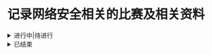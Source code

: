 # 记录网络安全相关的比赛及相关资料

<details>
 <summary>进行中|待进行</summary>  
</details>

<details>
<summary>已结束</summary>

1. 【2023】天池.ICDAR2023.阿里安全.挑战赛：篡改文本检测 [[赛道一](https://tianchi.aliyun.com/competition/entrance/532048/introduction)][[赛道二](https://tianchi.aliyun.com/competition/entrance/532052/introduction)]，**已结束**，赛事：20230215~20230331
   
2.
   <details><summary>【2022】天池 . 天池 . 阿里云webshell文本检测大赛，**已结束**，初赛：2022.10.24~2022.11.25</summary>
    
     [[赛事官网](https://tianchi.aliyun.com/competition/entrance/532035/introduction)]
    * 阿里云webshell文本检测算法赛 [[第8名方案开源code](https://github.com/yemoli/AMWD_2022_WEBSHELL)]
   </details>

3. 【2022】DataCon.大数据安全分析竞赛 [[赛事官网](https://datacon.qianxin.com/datacon2022)]，**已结束**，2022.12.01~2022.12.10
      
4.
   <details>
    <summary>【2022】DataFountain.Web攻击检测与分类识别，**已结束**， 2022.8.20~2022.11.18</summary>
    
   * [[赛事官网](https://www.datafountain.cn/competitions/596)]
   * web攻击检测分类与识别[[rank23代码](https://github.com/XFR1998/CCF-BDCI2022-Web-Attack-Detection-and-Classification)]
   </details>

5.
   <details>
   <summary>【2022】DataFountain.大数据平台安全事件检测与分类识别，**已结束**，2022.8.20~2022.11</summary>
    
   [[赛事官网](https://www.datafountain.cn/competitions/595)]
   * 大数据平台安全事件检测与分类识别赛题[[二等奖方案](https://mp.weixin.qq.com/s/TSplLF1t7mG_YJaNMqCxQg)]
   * 大数据平台安全事件检测与分类识别赛题[[二等奖方案](https://mp.weixin.qq.com/s/3-Pf8GcvXTYd7PuV7kfUmw)]
   * 大数据平台安全事件检测与分类识别赛题[[三等奖方案](https://mp.weixin.qq.com/s/MAG1TixW5rE6X6v8ujirfA)]
   * 大数据平台安全事件检测与分类识别赛题[[三等奖方案](https://mp.weixin.qq.com/s/j4cPpNAZElYHWDA-yhGxaA)]
   </details>
   
6.
   <details>
   <summary>【2022】DataFountain.基于人工智能的漏洞数据分类，**已结束**，2022.8.20~2022.11</summary>
    
    [[赛事官网](https://www.datafountain.cn/competitions/594)]
    * 基于人工智能的漏洞数据分类[[一等奖方案](https://mp.weixin.qq.com/s/qahwc8w5FWVP7EBvac81jA)]
    * 基于人工智能的漏洞数据分类[[二等奖方案](https://mp.weixin.qq.com/s/1u3vr-Hkeu3vrmZn62HF7w)]
    * 基于人工智能的漏洞数据分类[[三等奖方案](https://mp.weixin.qq.com/s/J5Dx6EFsh5dQwpK7jwRXtA)]
   </details>
   
7.
   <details>
    <summary>【2022】DataFountain.Linux跨平台二进制函数识别，**已结束**，2022.8.20~2022.11</summary>
    
    [[赛事官网](https://www.datafountain.cn/competitions/593)]
   </details>
